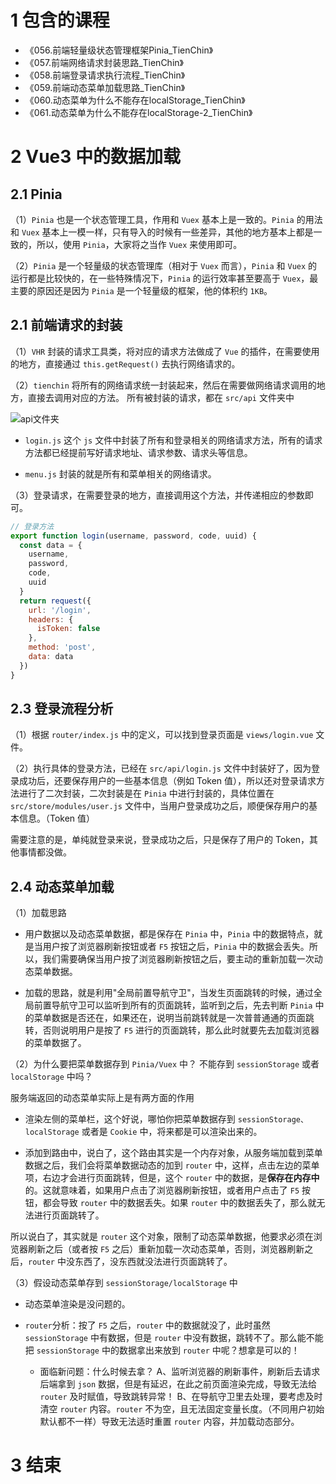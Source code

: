 # 1 包含的课程

* 《056.前端轻量级状态管理框架Pinia_TienChin》
* 《057.前端网络请求封装思路_TienChin》
* 《058.前端登录请求执行流程_TienChin》
* 《059.前端动态菜单加载思路_TienChin》
* 《060.动态菜单为什么不能存在localStorage_TienChin》
* 《061.动态菜单为什么不能存在localStorage-2_TienChin》


# 2 Vue3 中的数据加载

## 2.1 Pinia

（1）`Pinia` 也是一个状态管理工具，作用和 `Vuex` 基本上是一致的。`Pinia` 的用法和 `Vuex` 基本上一模一样，只有导入的时候有一些差异，其他的地方基本上都是一致的，所以，使用 `Pinia`，大家将之当作 `Vuex` 来使用即可。

（2）`Pinia` 是一个轻量级的状态管理库（相对于 `Vuex` 而言），`Pinia` 和 `Vuex` 的运行都是比较快的，在一些特殊情况下，`Pinia` 的运行效率甚至要高于 `Vuex`，最主要的原因还是因为 `Pinia` 是一个轻量级的框架，他的体积约 `1KB`。


## 2.1 前端请求的封装

（1）`VHR` 封装的请求工具类，将对应的请求方法做成了 `Vue` 的插件，在需要使用的地方，直接通过 `this.getRequest()` 去执行网络请求的。

（2）`tienchin` 将所有的网络请求统一封装起来，然后在需要做网络请求调用的地方，直接去调用对应的方法。
所有被封装的请求，都在 `src/api` 文件夹中

![api文件夹](http://image.mktongxue.com/202208/006.png)

- `login.js` 这个 `js` 文件中封装了所有和登录相关的网络请求方法，所有的请求方法都已经提前写好请求地址、请求参数、请求头等信息。

- `menu.js` 封装的就是所有和菜单相关的网络请求。

（3）登录请求，在需要登录的地方，直接调用这个方法，并传递相应的参数即可。

```javascript
// 登录方法
export function login(username, password, code, uuid) {
  const data = {
    username,
    password,
    code,
    uuid
  }
  return request({
    url: '/login',
    headers: {
      isToken: false
    },
    method: 'post',
    data: data
  })
}
```


## 2.3 登录流程分析

（1）根据 `router/index.js` 中的定义，可以找到登录页面是 `views/login.vue` 文件。

（2）执行具体的登录方法，已经在 `src/api/login.js` 文件中封装好了，因为登录成功后，还要保存用户的一些基本信息（例如 Token 值），所以还对登录请求方法进行了二次封装，二次封装是在 `Pinia` 中进行封装的，具体位置在 `src/store/modules/user.js` 文件中，当用户登录成功之后，顺便保存用户的基本信息。（Token 值）

需要注意的是，单纯就登录来说，登录成功之后，只是保存了用户的 Token，其他事情都没做。

## 2.4 动态菜单加载

（1）加载思路

- 用户数据以及动态菜单数据，都是保存在 `Pinia` 中，`Pinia` 中的数据特点，就是当用户按了浏览器刷新按钮或者 `F5` 按钮之后，`Pinia` 中的数据会丢失。所以，我们需要确保当用户按了浏览器刷新按钮之后，要主动的重新加载一次动态菜单数据。

- 加载的思路，就是利用"全局前置导航守卫"，当发生页面跳转的时候，通过全局前置导航守卫可以监听到所有的页面跳转，监听到之后，先去判断 `Pinia` 中的菜单数据是否还在，如果还在，说明当前跳转就是一次普普通通的页面跳转，否则说明用户是按了 `F5` 进行的页面跳转，那么此时就要先去加载浏览器的菜单数据了。

（2）为什么要把菜单数据存到 `Pinia/Vuex` 中？
不能存到 `sessionStorage` 或者 `localStorage` 中吗？

服务端返回的动态菜单实际上是有两方面的作用

- 渲染左侧的菜单栏，这个好说，哪怕你把菜单数据存到 `sessionStorage、localStorage` 或者是 `Cookie` 中，将来都是可以渲染出来的。

- 添加到路由中，说白了，这个路由其实是一个内存对象，从服务端加载到菜单数据之后，我们会将菜单数据动态的加到 `router` 中，这样，点击左边的菜单项，右边才会进行页面跳转，但是，这个 `router` 中的数据，是**保存在内存中**的。这就意味着，如果用户点击了浏览器刷新按钮，或者用户点击了 `F5` 按钮，都会导致 `router` 中的数据丢失。如果 `router` 中的数据丢失了，那么就无法进行页面跳转了。

所以说白了，其实就是 `router` 这个对象，限制了动态菜单数据，他要求必须在浏览器刷新之后（或者按 `F5` 之后）重新加载一次动态菜单，否则，浏览器刷新之后，`router` 中没东西了，没东西就没法进行页面跳转了。

（3）假设动态菜单存到 `sessionStorage/localStorage` 中

- 动态菜单渲染是没问题的。

- `router`分析：按了 `F5` 之后，`router` 中的数据就没了，此时虽然 `sessionStorage` 中有数据，但是 `router` 中没有数据，跳转不了。那么能不能把 `sessionStorage` 中的数据拿出来放到 `router` 中呢？想拿是可以的！
  - 面临新问题：什么时候去拿？
  A、监听浏览器的刷新事件，刷新后去请求后端拿到 `json` 数据，但是有延迟，在此之前页面渲染完成，导致无法给 `router` 及时赋值，导致跳转异常！
  B、在导航守卫里去处理，要考虑及时清空 `router` 内容。`router` 不为空，且无法固定变量长度。（不同用户初始默认都不一样）导致无法适时重置 `router` 内容，并加载动态部分。


# 3 结束